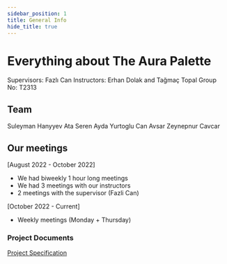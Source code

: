 ```yaml
---
sidebar_position: 1
title: General Info
hide_title: true
---
```


# Everything about The Aura Palette
Supervisors: Fazlı Can
Instructors: Erhan Dolak and Tağmaç Topal
Group No: T2313
## Team
Suleyman Hanyyev
Ata Seren
Ayda Yurtoglu
Can Avsar
Zeynepnur Cavcar

## Our meetings
[August 2022 - October 2022]
- We had biweekly 1 hour long meetings 
- We had 3 meetings with our instructors
- 2 meetings with the supervisor (Fazli Can)

[October 2022 - Current]
- Weekly meetings (Monday + Thursday)


### Project Documents
[Project Specification](https://github.com/CS491SeniorProjex/project_documents/blob/main/T2313_Project_Specification_Document.pdf)


